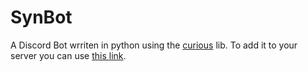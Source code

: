 # SynBot
A Discord Bot wrriten in python using the [curious](https://github.com/fuyukai/curious) lib.
To add it to your server you can use [this link](https://discordapp.com/oauth2/authorize/?permissions=64&scope=bot&client_id=236176083861372928).

